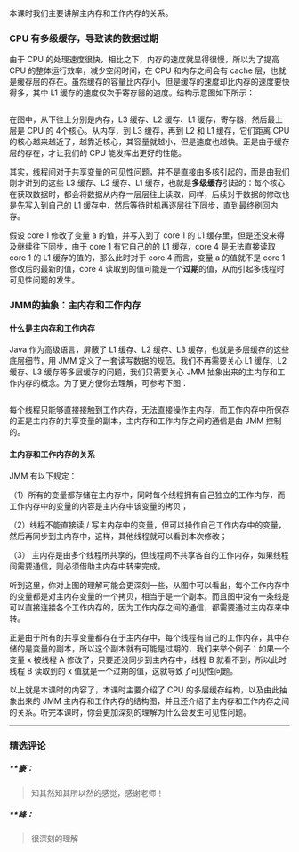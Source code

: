 <p data-nodeid="1" class="">本课时我们主要讲解主内存和工作内存的关系。</p>
<h3 data-nodeid="2">CPU 有多级缓存，导致读的数据过期</h3>
<p data-nodeid="3" class="">由于 CPU 的处理速度很快，相比之下，内存的速度就显得很慢，所以为了提高 CPU 的整体运行效率，减少空闲时间，在 CPU 和内存之间会有 cache 层，也就是缓存层的存在。虽然缓存的容量比内存小，但是缓存的速度却比内存的速度要快得多，其中 L1 缓存的速度仅次于寄存器的速度。结构示意图如下所示：</p>
<p data-nodeid="4"><img src="https://s0.lgstatic.com/i/image3/M01/7A/05/Cgq2xl54fTKALhevAAB_l3axT_o532.png" alt="" data-nodeid="25"></p>
<p data-nodeid="209" class="te-preview-highlight">在图中，从下往上分别是内存，L3 缓存、L2 缓存、L1 缓存，寄存器，然后最上层是 CPU 的 4个核心。从内存，到 L3 缓存，再到 L2 和 L1 缓存，它们距离 CPU 的核心越来越近了，越靠近核心，其容量就越小，但是速度也越快。正是由于缓存层的存在，才让我们的 CPU 能发挥出更好的性能。</p>

<p data-nodeid="6">其实，线程间对于共享变量的可见性问题，并不是直接由多核引起的，而是由我们刚才讲到的这些 L3 缓存、L2 缓存、L1 缓存，也就是<strong data-nodeid="32">多级缓存</strong>引起的：每个核心在获取数据时，都会将数据从内存一层层往上读取，同样，后续对于数据的修改也是先写入到自己的 L1 缓存中，然后等待时机再逐层往下同步，直到最终刷回内存。</p>
<p data-nodeid="7">假设 core 1 修改了变量 a 的值，并写入到了 core 1 的 L1 缓存里，但是还没来得及继续往下同步，由于 core 1 有它自己的的 L1 缓存，core 4 是无法直接读取 core 1 的 L1 缓存的值的，那么此时对于 core 4 而言，变量 a 的值就不是 core 1 修改后的最新的值，core 4 读取到的值可能是一个<strong data-nodeid="38">过期</strong>的值，从而引起多线程时可见性问题的发生。</p>
<h3 data-nodeid="8">JMM的抽象：主内存和工作内存</h3>
<h4 data-nodeid="9">什么是主内存和工作内存</h4>
<p data-nodeid="10">Java 作为高级语言，屏蔽了 L1 缓存、L2 缓存、L3 缓存，也就是多层缓存的这些底层细节，用&nbsp;JMM 定义了一套读写数据的规范。我们不再需要关心 L1 缓存、L2 缓存、L3 缓存等多层缓存的问题，我们只需要关心 JMM 抽象出来的主内存和工作内存的概念。为了更方便你去理解，可参考下图：</p>
<p data-nodeid="11"><img src="https://s0.lgstatic.com/i/image3/M01/00/EF/Ciqah154fUGAS19LAAGap07f1AU762.png" alt="" data-nodeid="43"></p>
<p data-nodeid="12">每个线程只能够直接接触到工作内存，无法直接操作主内存，而工作内存中所保存的正是主内存的共享变量的副本，主内存和工作内存之间的通信是由 JMM 控制的。</p>
<h4 data-nodeid="13">主内存和工作内存的关系</h4>
<p data-nodeid="14">JMM 有以下规定：</p>
<p data-nodeid="15">（1）所有的变量都存储在主内存中，同时每个线程拥有自己独立的工作内存，而工作内存中的变量的内容是主内存中该变量的拷贝；</p>
<p data-nodeid="16">（2）线程不能直接读 / 写主内存中的变量，但可以操作自己工作内存中的变量，然后再同步到主内存中，这样，其他线程就可以看到本次修改；</p>
<p data-nodeid="17">（3）&nbsp;主内存是由多个线程所共享的，但线程间不共享各自的工作内存，如果线程间需要通信，则必须借助主内存中转来完成。</p>
<p data-nodeid="18">听到这里，你对上图的理解可能会更深刻一些，从图中可以看出，每个工作内存中的变量都是对主内存变量的一个拷贝，相当于是一个副本。而且图中没有一条线是可以直接连接各个工作内存的，因为工作内存之间的通信，都需要通过主内存来中转。</p>
<p data-nodeid="19">正是由于所有的共享变量都存在于主内存中，每个线程有自己的工作内存，其中存储的是变量的副本，所以这个副本就有可能是过期的，我们来举个例子：如果一个变量 x 被线程 A 修改了，只要还没同步到主内存中，线程 B 就看不到，所以此时线程 B 读取到的 x 值就是一个过期的值，这就导致了可见性问题。</p>
<p data-nodeid="20">以上就是本课时的内容了，本课时主要介绍了 CPU 的多层缓存结构，以及由此抽象出来的 JMM&nbsp;主内存和工作内存的结构图，并且还介绍了主内存和工作内存之间的关系。听完本课时，你会更加深刻的理解为什么会发生可见性问题。</p>

---

### 精选评论

##### **豪：
> 知其然知其所以然的感觉，感谢老师！

##### **峰：
> 很深刻的理解

